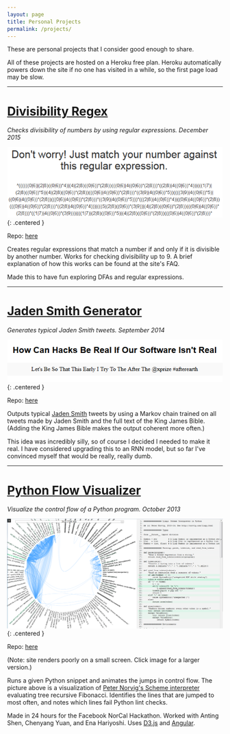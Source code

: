 ```yaml
---
layout: page
title: Personal Projects
permalink: /projects/
---
```


These are personal projects that I consider good enough to share.

All of these projects are hosted on a Heroku free plan. Heroku
automatically powers down the site if no one has visited in a while,
so the first page load may be slow.

-----------------------

<p></p>

# [Divisibility Regex](http://divisibilityregex.herokuapp.com/)

*Checks divisibility of numbers by using regular expressions. December 2015*

![Screenshot of a big regex](/public/project-pics/divisibility.png)
{: .centered }

Repo: [here](https://github.com/alexirpan/divisibility-regex)

Creates regular expressions that match a number if and only if it is divisible
by another number. Works for checking divisibility up to 9.
A brief explanation of how this works can be found at the
site's FAQ.

Made this to have fun exploring DFAs and regular expressions.

-----------------------

<p></p>

# [Jaden Smith Generator](http://jaden-generator.herokuapp.com/)

*Generates typical Jaden Smith tweets. September 2014*

![A typical Jaden Smith tweet](/public/project-pics/jaden.png)
{: .centered }

Repo: [here](https://github.com/alexirpan/Jaden-Smith-Generator)

Outputs typical [Jaden Smith](https://twitter.com/officialjaden) tweets
by using a Markov chain trained on
all tweets made by Jaden Smith and the full text of the King
James Bible. (Adding the King James Bible makes the output coherent more
often.)

This idea was incredibly silly, so of course I decided I needed to make it real.
I have considered upgrading this to an RNN model, but
so far I've convinced myself that would be really, really dumb.

-----------------------

<p></p>

# [Python Flow Visualizer](http://python-flow-visualizer.herokuapp.com/)

*Visualize the control flow of a Python program. October 2013*

[![Visualized control flow for memoized Fibonacci](/public/project-pics/python.png)](/public/project-pics/python.png)
{: .centered }

Repo: [here](https://github.com/alexirpan/python-visualizer)

(Note: site renders poorly on a small screen. Click image for a larger version.)

Runs a given Python snippet and animates the jumps in control flow.
The picture above is a visualization of [Peter Norvig's Scheme interpreter](http://norvig.com/lispy.html)
evaluating tree recursive Fibonacci. Identifies the lines that are jumped to most
often, and notes which lines fail Python lint checks.

Made in 24 hours for the Facebook NorCal Hackathon. Worked with
Anting Shen, Chenyang Yuan, and Ena Hariyoshi. Uses [D3.js](https://d3js.org/) and
[Angular](https://angularjs.org/).



